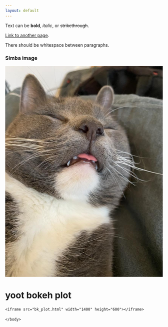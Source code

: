 ```yaml
---
layout: default
---
```


Text can be **bold**, _italic_, or ~~strikethrough~~.

[Link to another page](./another-page.html).

There should be whitespace between paragraphs.

### Simba image

![simba](/assets/images/simba.jpg)

<html>
<head>
    <title>Bokeh Plot Example</title>
</head>
<body>
    <h1>yoot bokeh plot</h1>

    <iframe src="bk_plot.html" width="1400" height="600"></iframe>

    </body>
</html>
